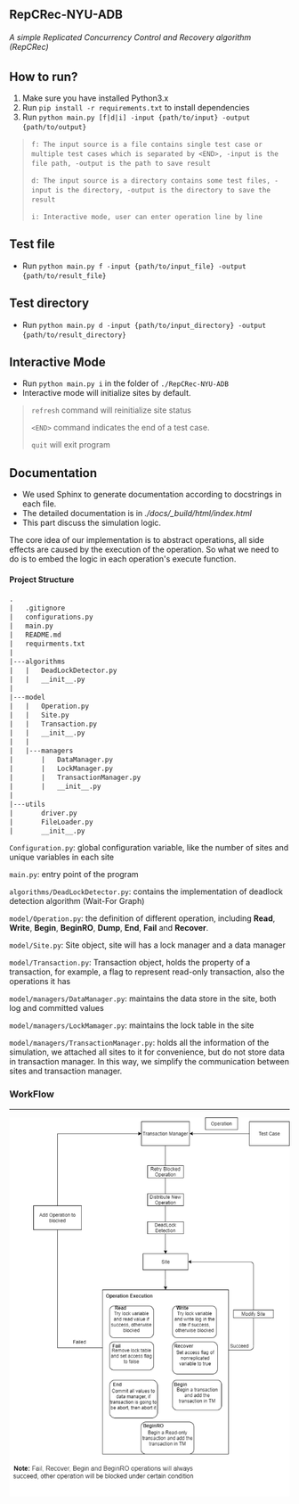 ## RepCRec-NYU-ADB

###### A simple Replicated Concurrency Control and Recovery algorithm (RepCRec)

## How to run?
1. Make sure you have installed Python3.x  
2. Run `pip install -r requirements.txt` to install dependencies
3. Run `python main.py [f|d|i] -input {path/to/input} -output {path/to/output}`
> `f: The input source is a file contains single test case or multiple test cases which is separated by <END>, -input is the file path, -output is the path to save result`
>
> `d: The input source is a directory contains some test files, -input is the directory, -output is the directory to save the result`
>
> `i: Interactive mode, user can enter operation line by line`

## Test file
* Run `python main.py f -input {path/to/input_file} -output {path/to/result_file}`

## Test directory
* Run `python main.py d -input {path/to/input_directory} -output {path/to/result_directory}`

## Interactive Mode
* Run `python main.py i` in the folder of `./RepCRec-NYU-ADB`
* Interactive mode will initialize sites by default.
>`refresh` command will reinitialize site status 
>
>`<END>` command indicates the end of a test case.
>
>`quit` will exit program 

## Documentation
* We used Sphinx to generate documentation according to docstrings in each file.
* The detailed documentation is in *./docs/_build/html/index.html*
* This part discuss the simulation logic.

The core idea of our implementation is to abstract operations, all side effects are caused by the execution of the operation. So 
what we need to do is to embed the logic in each operation's execute function. 

#### Project Structure
```
.
|   .gitignore
|   configurations.py
|   main.py
|   README.md
|   requirments.txt
|
|---algorithms
|   |   DeadLockDetector.py
|   |   __init__.py
|
|---model
|   |   Operation.py
|   |   Site.py
|   |   Transaction.py
|   |   __init__.py
|   |
|   |---managers
|       |   DataManager.py
|       |   LockManager.py
|       |   TransactionManager.py
|       |   __init__.py
|
|---utils
|       driver.py
|       FileLoader.py
|       __init__.py
```

`Configuration.py`: global configuration variable, like the number of sites and unique variables in each site 

`main.py`: entry point of the program

`algorithms/DeadLockDetector.py`: contains the implementation of deadlock detection algorithm (Wait-For Graph)

`model/Operation.py`: the definition of different operation, including __Read__, __Write__, __Begin__, __BeginRO__,
__Dump__, __End__, __Fail__ and __Recover__.

`model/Site.py`: Site object, site will has a lock manager and a data manager

`model/Transaction.py`: Transaction object, holds the property of a transaction, for example, a flag to represent read-only transaction, also 
the operations it has

`model/managers/DataManager.py`: maintains the data store in the site, both log and committed values

`model/managers/LockMamager.py`: maintains the lock table in the site

`model/managers/TransactionManager.py`: holds all the information of the simulation, we attached all sites to it for convenience, but
do not store data in transaction manager. In this way, we simplify the communication between sites and transaction manager.

### WorkFlow
---
![Work flow](./imgs/docs.png)
